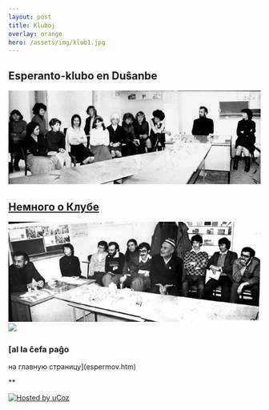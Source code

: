 ```yaml
---
layout: post
title: Kluboj
overlay: orange
hero: /assets/img/klub1.jpg
---
```


## Esperanto-klubo en Duŝanbe

![](klub1.jpg)

## [Немного о Клубе](dusxklub.htm)

![](klub2.jpg) ![](klub3.jpg)

### [al la ĉefa paĝo  
на главную страницу](espermov.htm)

**

<div data-align="center">

[![Hosted by uCoz](https://s210.ucoz.net/img/cp/5.gif
"Hosted by uCoz")](https://www.ucoz.ru/ "Создать сайт бесплатно")  

</div>
